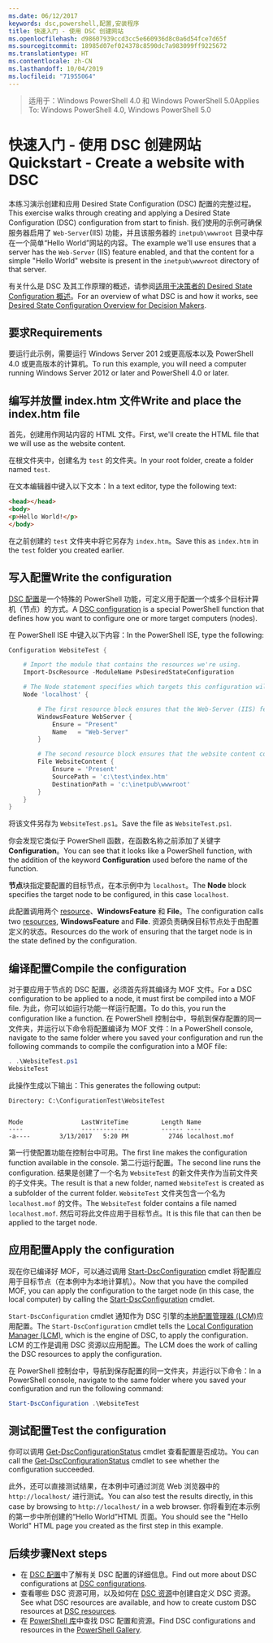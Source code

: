 ```yaml
---
ms.date: 06/12/2017
keywords: dsc,powershell,配置,安装程序
title: 快速入门 - 使用 DSC 创建网站
ms.openlocfilehash: d98607939ccd3cc5e660936d8c0a6d54fce7d65f
ms.sourcegitcommit: 18985d07ef024378c8590dc7a983099ff9225672
ms.translationtype: HT
ms.contentlocale: zh-CN
ms.lasthandoff: 10/04/2019
ms.locfileid: "71955064"
---
```

> <span data-ttu-id="336cb-103">适用于：Windows PowerShell 4.0 和 Windows PowerShell 5.0</span><span class="sxs-lookup"><span data-stu-id="336cb-103">Applies To: Windows PowerShell 4.0, Windows PowerShell 5.0</span></span>

# <a name="quickstart---create-a-website-with-dsc"></a><span data-ttu-id="336cb-104">快速入门 - 使用 DSC 创建网站</span><span class="sxs-lookup"><span data-stu-id="336cb-104">Quickstart - Create a website with DSC</span></span>

<span data-ttu-id="336cb-105">本练习演示创建和应用 Desired State Configuration (DSC) 配置的完整过程。</span><span class="sxs-lookup"><span data-stu-id="336cb-105">This exercise walks through creating and applying a Desired State Configuration (DSC) configuration from start to finish.</span></span>
<span data-ttu-id="336cb-106">我们使用的示例可确保服务器启用了 `Web-Server`(IIS) 功能，并且该服务器的 `inetpub\wwwroot` 目录中存在一个简单“Hello World”网站的内容。</span><span class="sxs-lookup"><span data-stu-id="336cb-106">The example we'll use ensures that a server has the `Web-Server` (IIS) feature enabled, and that the content for a simple "Hello World" website is present in the `inetpub\wwwroot` directory of that server.</span></span>

<span data-ttu-id="336cb-107">有关什么是 DSC 及其工作原理的概述，请参阅[适用于决策者的 Desired State Configuration 概述](../overview/decisionMaker.md)。</span><span class="sxs-lookup"><span data-stu-id="336cb-107">For an overview of what DSC is and how it works, see [Desired State Configuration Overview for Decision Makers](../overview/decisionMaker.md).</span></span>

## <a name="requirements"></a><span data-ttu-id="336cb-108">要求</span><span class="sxs-lookup"><span data-stu-id="336cb-108">Requirements</span></span>

<span data-ttu-id="336cb-109">要运行此示例，需要运行 Windows Server 201 2或更高版本以及 PowerShell 4.0 或更高版本的计算机。</span><span class="sxs-lookup"><span data-stu-id="336cb-109">To run this example, you will need a computer running Windows Server 2012 or later and PowerShell 4.0 or later.</span></span>

## <a name="write-and-place-the-indexhtm-file"></a><span data-ttu-id="336cb-110">编写并放置 index.htm 文件</span><span class="sxs-lookup"><span data-stu-id="336cb-110">Write and place the index.htm file</span></span>

<span data-ttu-id="336cb-111">首先，创建用作网站内容的 HTML 文件。</span><span class="sxs-lookup"><span data-stu-id="336cb-111">First, we'll create the HTML file that we will use as the website content.</span></span>

<span data-ttu-id="336cb-112">在根文件夹中，创建名为 `test` 的文件夹。</span><span class="sxs-lookup"><span data-stu-id="336cb-112">In your root folder, create a folder named `test`.</span></span>

<span data-ttu-id="336cb-113">在文本编辑器中键入以下文本：</span><span class="sxs-lookup"><span data-stu-id="336cb-113">In a text editor, type the following text:</span></span>

```html
<head></head>
<body>
<p>Hello World!</p>
</body>
```

<span data-ttu-id="336cb-114">在之前创建的 `test` 文件夹中将它另存为 `index.htm`。</span><span class="sxs-lookup"><span data-stu-id="336cb-114">Save this as `index.htm` in the `test` folder you created earlier.</span></span>

## <a name="write-the-configuration"></a><span data-ttu-id="336cb-115">写入配置</span><span class="sxs-lookup"><span data-stu-id="336cb-115">Write the configuration</span></span>

<span data-ttu-id="336cb-116">[DSC 配置](../configurations/configurations.md)是一个特殊的 PowerShell 功能，可定义用于配置一个或多个目标计算机（节点）的方式。</span><span class="sxs-lookup"><span data-stu-id="336cb-116">A [DSC configuration](../configurations/configurations.md) is a special PowerShell function that defines how you want to configure one or more target computers (nodes).</span></span>

<span data-ttu-id="336cb-117">在 PowerShell ISE 中键入以下内容：</span><span class="sxs-lookup"><span data-stu-id="336cb-117">In the PowerShell ISE, type the following:</span></span>

```powershell
Configuration WebsiteTest {

    # Import the module that contains the resources we're using.
    Import-DscResource -ModuleName PsDesiredStateConfiguration

    # The Node statement specifies which targets this configuration will be applied to.
    Node 'localhost' {

        # The first resource block ensures that the Web-Server (IIS) feature is enabled.
        WindowsFeature WebServer {
            Ensure = "Present"
            Name   = "Web-Server"
        }

        # The second resource block ensures that the website content copied to the website root folder.
        File WebsiteContent {
            Ensure = 'Present'
            SourcePath = 'c:\test\index.htm'
            DestinationPath = 'c:\inetpub\wwwroot'
        }
    }
}
```

<span data-ttu-id="336cb-118">将该文件另存为 `WebsiteTest.ps1`。</span><span class="sxs-lookup"><span data-stu-id="336cb-118">Save the file as `WebsiteTest.ps1`.</span></span>

<span data-ttu-id="336cb-119">你会发现它类似于 PowerShell 函数，在函数名称之前添加了关键字 **Configuration**。</span><span class="sxs-lookup"><span data-stu-id="336cb-119">You can see that it looks like a PowerShell function, with the addition of the keyword **Configuration** used before the name of the function.</span></span>

<span data-ttu-id="336cb-120">**节点**块指定要配置的目标节点，在本示例中为 `localhost`。</span><span class="sxs-lookup"><span data-stu-id="336cb-120">The **Node** block specifies the target node to be configured, in this case `localhost`.</span></span>

<span data-ttu-id="336cb-121">此配置调用两个 [resource](../resources/resources.md)、**WindowsFeature** 和 **File**。</span><span class="sxs-lookup"><span data-stu-id="336cb-121">The configuration calls two [resources](../resources/resources.md), **WindowsFeature** and **File**.</span></span>
<span data-ttu-id="336cb-122">资源负责确保目标节点处于由配置定义的状态。</span><span class="sxs-lookup"><span data-stu-id="336cb-122">Resources do the work of ensuring that the target node is in the state defined by the configuration.</span></span>

## <a name="compile-the-configuration"></a><span data-ttu-id="336cb-123">编译配置</span><span class="sxs-lookup"><span data-stu-id="336cb-123">Compile the configuration</span></span>

<span data-ttu-id="336cb-124">对于要应用于节点的 DSC 配置，必须首先将其编译为 MOF 文件。</span><span class="sxs-lookup"><span data-stu-id="336cb-124">For a DSC configuration to be applied to a node, it must first be compiled into a MOF file.</span></span>
<span data-ttu-id="336cb-125">为此，你可以如运行功能一样运行配置。</span><span class="sxs-lookup"><span data-stu-id="336cb-125">To do this, you run the configuration like a function.</span></span>
<span data-ttu-id="336cb-126">在 PowerShell 控制台中，导航到保存配置的同一文件夹，并运行以下命令将配置编译为 MOF 文件：</span><span class="sxs-lookup"><span data-stu-id="336cb-126">In a PowerShell console, navigate to the same folder where you saved your configuration and run the following commands to compile the configuration into a MOF file:</span></span>

```powershell
. .\WebsiteTest.ps1
WebsiteTest
```

<span data-ttu-id="336cb-127">此操作生成以下输出：</span><span class="sxs-lookup"><span data-stu-id="336cb-127">This generates the following output:</span></span>

```
Directory: C:\ConfigurationTest\WebsiteTest


Mode                LastWriteTime         Length Name
----                -------------         ------ ----
-a----        3/13/2017   5:20 PM           2746 localhost.mof
```

<span data-ttu-id="336cb-128">第一行使配置功能在控制台中可用。</span><span class="sxs-lookup"><span data-stu-id="336cb-128">The first line makes the configuration function available in the console.</span></span>
<span data-ttu-id="336cb-129">第二行运行配置。</span><span class="sxs-lookup"><span data-stu-id="336cb-129">The second line runs the configuration.</span></span>
<span data-ttu-id="336cb-130">结果是创建了一个名为 `WebsiteTest` 的新文件夹作为当前文件夹的子文件夹。</span><span class="sxs-lookup"><span data-stu-id="336cb-130">The result is that a new folder, named `WebsiteTest` is created as a subfolder of the current folder.</span></span>
<span data-ttu-id="336cb-131">`WebsiteTest` 文件夹包含一个名为 `localhost.mof` 的文件。</span><span class="sxs-lookup"><span data-stu-id="336cb-131">The `WebsiteTest` folder contains a file named `localhost.mof`.</span></span>
<span data-ttu-id="336cb-132">然后可将此文件应用于目标节点。</span><span class="sxs-lookup"><span data-stu-id="336cb-132">It is this file that can then be applied to the target node.</span></span>

## <a name="apply-the-configuration"></a><span data-ttu-id="336cb-133">应用配置</span><span class="sxs-lookup"><span data-stu-id="336cb-133">Apply the configuration</span></span>

<span data-ttu-id="336cb-134">现在你已编译好 MOF，可以通过调用 [Start-DscConfiguration](/powershell/module/psdesiredstateconfiguration/start-dscconfiguration) cmdlet 将配置应用于目标节点（在本例中为本地计算机）。</span><span class="sxs-lookup"><span data-stu-id="336cb-134">Now that you have the compiled MOF, you can apply the configuration to the target node (in this case, the local computer) by calling the [Start-DscConfiguration](/powershell/module/psdesiredstateconfiguration/start-dscconfiguration) cmdlet.</span></span>

<span data-ttu-id="336cb-135">`Start-DscConfiguration` cmdlet 通知作为 DSC 引擎的[本地配置管理器 (LCM)](../managing-nodes/metaConfig.md)应用配置。</span><span class="sxs-lookup"><span data-stu-id="336cb-135">The `Start-DscConfiguration` cmdlet tells the [Local Configuration Manager (LCM)](../managing-nodes/metaConfig.md), which is the engine of DSC, to apply the configuration.</span></span>
<span data-ttu-id="336cb-136">LCM 的工作是调用 DSC 资源以应用配置。</span><span class="sxs-lookup"><span data-stu-id="336cb-136">The LCM does the work of calling the DSC resources to apply the configuration.</span></span>

<span data-ttu-id="336cb-137">在 PowerShell 控制台中，导航到保存配置的同一文件夹，并运行以下命令：</span><span class="sxs-lookup"><span data-stu-id="336cb-137">In a PowerShell console, navigate to the same folder where you saved your configuration and run the following command:</span></span>

```powershell
Start-DscConfiguration .\WebsiteTest
```

## <a name="test-the-configuration"></a><span data-ttu-id="336cb-138">测试配置</span><span class="sxs-lookup"><span data-stu-id="336cb-138">Test the configuration</span></span>

<span data-ttu-id="336cb-139">你可以调用 [Get-DscConfigurationStatus](/powershell/module/psdesiredstateconfiguration/get-dscconfigurationstatus) cmdlet 查看配置是否成功。</span><span class="sxs-lookup"><span data-stu-id="336cb-139">You can call the [Get-DscConfigurationStatus](/powershell/module/psdesiredstateconfiguration/get-dscconfigurationstatus) cmdlet to see whether the configuration succeeded.</span></span>

<span data-ttu-id="336cb-140">此外，还可以直接测试结果，在本例中可通过浏览 Web 浏览器中的 `http://localhost/` 进行测试。</span><span class="sxs-lookup"><span data-stu-id="336cb-140">You can also test the results directly, in this case by browsing to `http://localhost/` in a web browser.</span></span>
<span data-ttu-id="336cb-141">你将看到在本示例的第一步中所创建的“Hello World”HTML 页面。</span><span class="sxs-lookup"><span data-stu-id="336cb-141">You should see the "Hello World" HTML page you created as the first step in this example.</span></span>

## <a name="next-steps"></a><span data-ttu-id="336cb-142">后续步骤</span><span class="sxs-lookup"><span data-stu-id="336cb-142">Next steps</span></span>

- <span data-ttu-id="336cb-143">在 [DSC 配置](../configurations/configurations.md)中了解有关 DSC 配置的详细信息。</span><span class="sxs-lookup"><span data-stu-id="336cb-143">Find out more about DSC configurations at [DSC configurations](../configurations/configurations.md).</span></span>
- <span data-ttu-id="336cb-144">查看哪些 DSC 资源可用，以及如何在 [DSC 资源](../resources/resources.md)中创建自定义 DSC 资源。</span><span class="sxs-lookup"><span data-stu-id="336cb-144">See what DSC resources are available, and how to create custom DSC resources at [DSC resources](../resources/resources.md).</span></span>
- <span data-ttu-id="336cb-145">在 [PowerShell 库](https://www.powershellgallery.com/)中查找 DSC 配置和资源。</span><span class="sxs-lookup"><span data-stu-id="336cb-145">Find DSC configurations and resources in the [PowerShell Gallery](https://www.powershellgallery.com/).</span></span>
